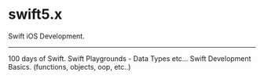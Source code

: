 # swift5.x
Swift iOS Development.
<hr/>
100 days of Swift.
Swift Playgrounds - Data Types etc...
Swift Development Basics. (functions, objects, oop, etc..)
